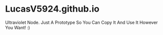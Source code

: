 # LucasV5924.github.io
Ultraviolet Node. Just A Prototype So You Can Copy It And Use It However You Want! :)
